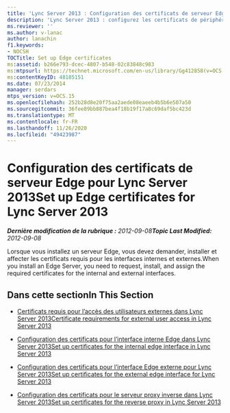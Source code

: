 ```yaml
---
title: 'Lync Server 2013 : Configuration des certificats de serveur Edge'
description: 'Lync Server 2013 : configurez les certificats de périphérie.'
ms.reviewer: ''
ms.author: v-lanac
author: lanachin
f1.keywords:
- NOCSH
TOCTitle: Set up Edge certificates
ms:assetid: b266e793-dcec-4807-b548-02c83848c983
ms:mtpsurl: https://technet.microsoft.com/en-us/library/Gg412858(v=OCS.15)
ms:contentKeyID: 48185151
ms.date: 07/23/2014
manager: serdars
mtps_version: v=OCS.15
ms.openlocfilehash: 252b28d8e20f75aa2aede08eaeeb4b5b6e507a50
ms.sourcegitcommit: 36fee89bb887bea4f18b19f17a8c69daf5bc423d
ms.translationtype: MT
ms.contentlocale: fr-FR
ms.lasthandoff: 11/26/2020
ms.locfileid: "49423987"
---
```

# <a name="set-up-edge-certificates-for-lync-server-2013"></a><span data-ttu-id="29c97-103">Configuration des certificats de serveur Edge pour Lync Server 2013</span><span class="sxs-lookup"><span data-stu-id="29c97-103">Set up Edge certificates for Lync Server 2013</span></span>

<div data-xmlns="http://www.w3.org/1999/xhtml">

<div class="topic" data-xmlns="http://www.w3.org/1999/xhtml" data-msxsl="urn:schemas-microsoft-com:xslt" data-cs="https://msdn.microsoft.com/">

<div data-asp="https://msdn2.microsoft.com/asp">



</div>

<div id="mainSection">

<div id="mainBody"><span data-ttu-id="29c97-104">

<span> </span></span><span class="sxs-lookup"><span data-stu-id="29c97-104">

<span> </span></span></span>

<span data-ttu-id="29c97-105">_**Dernière modification de la rubrique :** 2012-09-08_</span><span class="sxs-lookup"><span data-stu-id="29c97-105">_**Topic Last Modified:** 2012-09-08_</span></span>

<span data-ttu-id="29c97-106">Lorsque vous installez un serveur Edge, vous devez demander, installer et affecter les certificats requis pour les interfaces internes et externes.</span><span class="sxs-lookup"><span data-stu-id="29c97-106">When you install an Edge Server, you need to request, install, and assign the required certificates for the internal and external interfaces.</span></span>

<div>

## <a name="in-this-section"></a><span data-ttu-id="29c97-107">Dans cette section</span><span class="sxs-lookup"><span data-stu-id="29c97-107">In This Section</span></span>

  - [<span data-ttu-id="29c97-108">Certificats requis pour l’accès des utilisateurs externes dans Lync Server 2013</span><span class="sxs-lookup"><span data-stu-id="29c97-108">Certificate requirements for external user access in Lync Server 2013</span></span>](lync-server-2013-certificate-requirements-for-external-user-access.md)

  - [<span data-ttu-id="29c97-109">Configuration des certificats pour l’interface interne Edge dans Lync Server 2013</span><span class="sxs-lookup"><span data-stu-id="29c97-109">Set up certificates for the internal edge interface in Lync Server 2013</span></span>](lync-server-2013-set-up-certificates-for-the-internal-edge-interface.md)

  - [<span data-ttu-id="29c97-110">Configuration des certificats pour l’interface Edge externe pour Lync Server 2013</span><span class="sxs-lookup"><span data-stu-id="29c97-110">Set up certificates for the external edge interface for Lync Server 2013</span></span>](lync-server-2013-set-up-certificates-for-the-external-edge-interface.md)

  - [<span data-ttu-id="29c97-111">Configuration des certificats pour le serveur proxy inverse dans Lync Server 2013</span><span class="sxs-lookup"><span data-stu-id="29c97-111">Set up certificates for the reverse proxy in Lync Server 2013</span></span>](lync-server-2013-set-up-certificates-for-the-reverse-proxy.md)

<span data-ttu-id="29c97-112"></div>

</div>

<span> </span>

</div>

</div>

</span><span class="sxs-lookup"><span data-stu-id="29c97-112"></div>

</div>

<span> </span>

</div>

</div>

</span></span></div>

